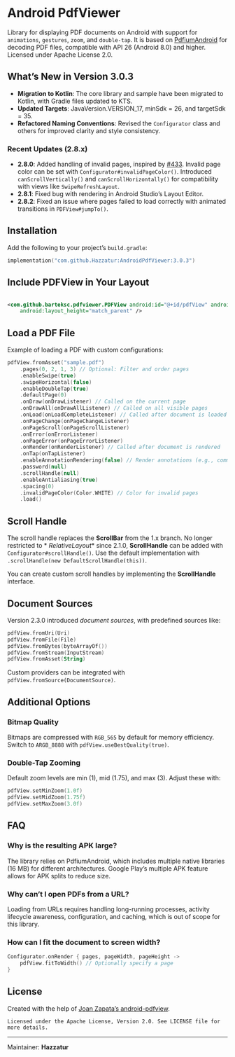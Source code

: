 # Android PdfViewer

Library for displaying PDF documents on Android with support for `animations`, `gestures`, `zoom`,
and `double-tap`. It is based on [PdfiumAndroid](https://github.com/barteksc/PdfiumAndroid) for
decoding PDF files, compatible with API 26 (Android 8.0) and higher. Licensed under Apache License
2.0.

## What’s New in Version 3.0.3

* **Migration to Kotlin**: The core library and sample have been migrated to Kotlin, with Gradle
  files updated to KTS.
* **Updated Targets**: JavaVersion.VERSION_17, minSdk = 26, and targetSdk = 35.
* **Refactored Naming Conventions**: Revised the `Configurator` class and others for improved
  clarity and style consistency.

### Recent Updates (2.8.x)

* **2.8.0**: Added handling of invalid pages, inspired
  by [#433](https://github.com/barteksc/AndroidPdfViewer/pull/433). Invalid page color can be set
  with `Configurator#invalidPageColor()`. Introduced `canScrollVertically()` and
  `canScrollHorizontally()` for compatibility with views like `SwipeRefreshLayout`.
* **2.8.1**: Fixed bug with rendering in Android Studio’s Layout Editor.
* **2.8.2**: Fixed an issue where pages failed to load correctly with animated transitions in
  `PDFView#jumpTo()`.

## Installation

Add the following to your project’s `build.gradle`:

```kotlin
implementation("com.github.Hazzatur:AndroidPdfViewer:3.0.3")
```

## Include PDFView in Your Layout

```xml

<com.github.barteksc.pdfviewer.PDFView android:id="@+id/pdfView" android:layout_width="match_parent"
    android:layout_height="match_parent" />
```

## Load a PDF File

Example of loading a PDF with custom configurations:

```kotlin
pdfView.fromAsset("sample.pdf")
    .pages(0, 2, 1, 3) // Optional: Filter and order pages
    .enableSwipe(true)
    .swipeHorizontal(false)
    .enableDoubleTap(true)
    .defaultPage(0)
    .onDraw(onDrawListener) // Called on the current page
    .onDrawAll(onDrawAllListener) // Called on all visible pages
    .onLoad(onLoadCompleteListener) // Called after document is loaded
    .onPageChange(onPageChangeListener)
    .onPageScroll(onPageScrollListener)
    .onError(onErrorListener)
    .onPageError(onPageErrorListener)
    .onRender(onRenderListener) // Called after document is rendered
    .onTap(onTapListener)
    .enableAnnotationRendering(false) // Render annotations (e.g., comments, colors, forms)
    .password(null)
    .scrollHandle(null)
    .enableAntialiasing(true)
    .spacing(0)
    .invalidPageColor(Color.WHITE) // Color for invalid pages
    .load()
```

## Scroll Handle

The scroll handle replaces the **ScrollBar** from the 1.x branch. No longer restricted to *
*RelativeLayout** since 2.1.0, **ScrollHandle** can be added with `Configurator#scrollHandle()`. Use
the default implementation with `.scrollHandle(new DefaultScrollHandle(this))`.

You can create custom scroll handles by implementing the **ScrollHandle** interface.

## Document Sources

Version 2.3.0 introduced _document sources_, with predefined sources like:

```kotlin
pdfView.fromUri(Uri)
pdfView.fromFile(File)
pdfView.fromBytes(byteArrayOf())
pdfView.fromStream(InputStream)
pdfView.fromAsset(String)
```

Custom providers can be integrated with `pdfView.fromSource(DocumentSource)`.

## Additional Options

### Bitmap Quality

Bitmaps are compressed with `RGB_565` by default for memory efficiency. Switch to `ARGB_8888` with
`pdfView.useBestQuality(true)`.

### Double-Tap Zooming

Default zoom levels are min (1), mid (1.75), and max (3). Adjust these with:

```kotlin
pdfView.setMinZoom(1.0f)
pdfView.setMidZoom(1.75f)
pdfView.setMaxZoom(3.0f)
```

## FAQ

### Why is the resulting APK large?

The library relies on PdfiumAndroid, which includes multiple native libraries (16 MB) for different
architectures. Google Play’s multiple APK feature allows for APK splits to reduce size.

### Why can’t I open PDFs from a URL?

Loading from URLs requires handling long-running processes, activity lifecycle awareness,
configuration, and caching, which is out of scope for this library.

### How can I fit the document to screen width?

```kotlin
Configurator.onRender { pages, pageWidth, pageHeight ->
    pdfView.fitToWidth() // Optionally specify a page
}
```

## License

Created with the help of [Joan Zapata’s android-pdfview](http://joanzapata.com/).

```
Licensed under the Apache License, Version 2.0. See LICENSE file for more details.
```

---

Maintainer: **Hazzatur**